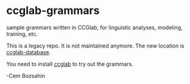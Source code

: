 # ccglab-grammars
sample grammars written in CCGlab, for linguistic analyses, modeling, training, etc.

This is a legacy repo. It is not maintained anymore. The new location is 
  <a href="https://github.com/bozsahin/ccglab-database">ccglab-database</a>.

You need to install <a href="https://github.com/bozsahin/ccglab">ccglab</a> to try out the
grammars.


-Cem Bozsahin
